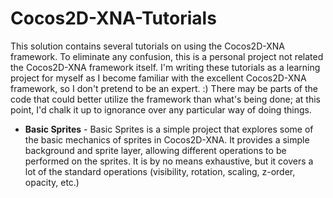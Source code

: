 Cocos2D-XNA-Tutorials
=====================

This solution contains several tutorials on using the Cocos2D-XNA framework.  To eliminate any confusion, this is a personal project not related the Cocos2D-XNA framework itself.  I'm writing these tutorials as a learning project for myself as I become familiar with the excellent Cocos2D-XNA framework, so I don't pretend to be an expert. :)  There may be parts of the code that could better utilize the framework than what's being done; at this point, I'd chalk it up to ignorance over any particular way of doing things.

* <b>Basic Sprites</b> - 
  Basic Sprites is a simple project that explores some of the basic mechanics of sprites in Cocos2D-XNA.  It provides a simple background and sprite layer, allowing different operations to be performed on the sprites.  It is by no means exhaustive, but it covers a lot of the standard operations (visibility, rotation, scaling, z-order, opacity, etc.)
